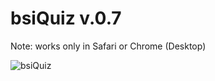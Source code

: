 # bsiQuiz v.0.7

Note: works only in Safari or Chrome (Desktop)

![bsiQuiz](https://github.com/markobarleben/bsiQuiz/blob/master/bsiQuiz.gif)
